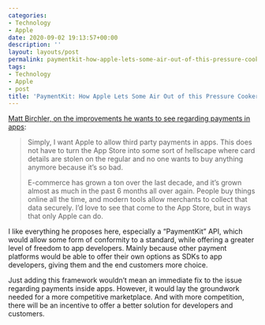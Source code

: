 ```yaml
---
categories:
- Technology
- Apple
date: 2020-09-02 19:13:57+00:00
description: ''
layout: layouts/post
permalink: paymentkit-how-apple-lets-some-air-out-of-this-pressure-cooker/
tags:
- Technology
- Apple
- post
title: 'PaymentKit: How Apple Lets Some Air Out of this Pressure Cooker'
---
```


<p><a href="https://birchtree.me/blog/paymentkit-how-apple-lets-some-air-out-of-this-pressure-cooker/">Matt Birchler, on the improvements he wants to see regarding payments in apps</a>:</p>
<blockquote>
<p>Simply, I want Apple to allow third party payments in apps. This does not have to turn the App Store into some sort of hellscape where card details are stolen on the regular and no one wants to buy anything anymore because it’s so bad.</p>
<p>E-commerce has grown a ton over the last decade, and it’s grown almost as much in the past 6 months all over again. People buy things online all the time, and modern tools allow merchants to collect that data securely. I’d love to see that come to the App Store, but in ways that only Apple can do.</p>
</blockquote>
<p>I like everything he proposes here, especially a &#8220;PaymentKit&#8221; API, which would allow some form of conformity to a standard, while offering a greater level of freedom to app developers. Mainly because other payment platforms would be able to offer their own options as SDKs to app developers, giving them and the end customers more choice.</p>
<p>Just adding this framework wouldn&#8217;t mean an immediate fix to the issue regarding payments inside apps. However, it would lay the groundwork needed for a more competitive marketplace. And with more competition, there will be an incentive to offer a better solution for developers and customers.</p>